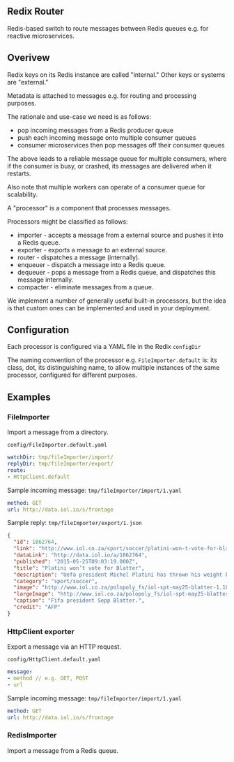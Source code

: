
## Redix Router

Redis-based switch to route messages between Redis queues e.g. for reactive microservices.

## Overivew

Redix keys on its Redis instance are called "internal." Other keys or systems are "external."

Metadata is attached to messages e.g. for routing and processing purposes.

The rationale and use-case we need is as follows:
- pop incoming messages from a Redis producer queue
- push each incoming message onto multiple consumer queues
- consumer microservices then pop messages off their consumer queues

The above leads to a reliable message queue for multiple consumers, where if the consumer is busy, or crashed, its messages are delivered when it restarts.

Also note that multiple workers can operate of a consumer queue for scalability.

A "processor" is a component that processes messages.

Processors might be classified as follows:
- importer - accepts a message from a external source and pushes it into a Redis queue.
- exporter - exports a message to an external source.
- router - dispatches a message (internally).
- enqueuer - dispatch a message into a Redis queue.
- dequeuer - pops a message from a Redis queue, and dispatches this message internally.
- compacter - eliminate messages from a queue.

We implement a number of generally useful built-in processors, but the idea is that custom ones can be implemented and used in your deployment.

## Configuration

Each processor is configured via a YAML file in the Redix `configDir`

The naming convention of the processor e.g. `FileImporter.default` is: its class, dot, its distinguishing name, to allow multiple instances of the same processor, configured for different purposes.

## Examples

### FileImporter

Import a message from a directory.

`config/FileImporter.default.yaml`
```yaml
watchDir: tmp/fileImporter/import/
replyDir: tmp/fileImporter/export/
route:
- HttpClient.default
```

Sample incoming message: `tmp/fileImporter/import/1.yaml`
```yaml
method: GET
url: http://data.iol.io/s/frontage
```

Sample reply: `tmp/fileImporter/export/1.json`
```json
{
  "id": 1862764,
  "link": "http://www.iol.co.za/sport/soccer/platini-won-t-vote-for-blatter-1.1862764",
  "dataLink": "http://data.iol.io/a/1862764",
  "published": "2015-05-25T09:03:19.000Z",
  "title": "Platini won’t vote for Blatter",
  "description": "Uefa president Michel Platini has thrown his weight behind Jordan's Prince Ali bin al Hussein in his bid to unseat Sepp Blatter as Fifa president.",
  "category": "sport/soccer",
  "image": "http://www.iol.co.za/polopoly_fs/iol-spt-may25-blatter-1.1862763!/image/1572973040.jpg_gen/derivatives/box_300/1572973040.jpg",
  "largeImage": "http://www.iol.co.za/polopoly_fs/iol-spt-may25-blatter-1.1862763!/image/1572973040.jpg",
  "caption": "Fifa president Sepp Blatter.",
  "credit": "AFP"
}
```

### HttpClient exporter

Export a message via an HTTP request.

`config/HttpClient.default.yaml`
```yaml
message:
- method // e.g. GET, POST
- url
```

Sample incoming message: `tmp/fileImporter/import/1.yaml`
```yaml
method: GET
url: http://data.iol.io/s/frontage
```

### RedisImporter

Import a message from a Redis queue.
